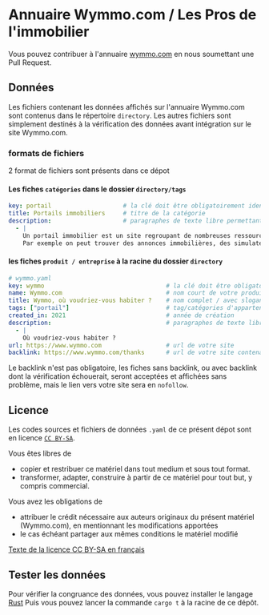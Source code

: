 # Annuaire Wymmo.com / Les Pros de l'immobilier

Vous pouvez contribuer à l'annuaire [wymmo.com](https://www.wymmo.com) en nous soumettant une Pull Request.

## Données

Les fichiers contenant les données affichés sur l'annuaire Wymmo.com sont contenus dans le répertoire `directory`.
Les autres fichiers sont simplement destinés à la vérification des données avant intégration sur le site Wymmo.com.

### formats de fichiers

2 format de fichiers sont présents dans ce dépot

#### Les fiches `catégories` dans le dossier `directory/tags`
```yaml
key: portail                    # la clé doit être obligatoirement identique au nom du fichier 
title: Portails immobiliers     # titre de la catégorie
description:                    # paragraphes de texte libre permettant de documenter la catégorie
  - |
    Un portail immobilier est un site regroupant de nombreuses ressources en relation avec le monde de l'immobilier.
    Par exemple on peut trouver des annonces immobilières, des simulateurs, des indications sur les tendances de prix du marché immobilier.

```

#### les fiches `produit / entreprise` à la racine du dossier `directory`

```yaml
# wymmo.yaml
key: wymmo                                  # la clé doit être obligatoirement identique au nom du fichier 
name: Wymmo.com                             # nom court de votre produit / entreprise ...
title: Wymmo, où voudriez-vous habiter ?    # nom complet / avec slogan  
tags: ["portail"]                           # tag/catégories d'appartenance de votre site/produit
created_in: 2021                            # année de création
description:                                # paragraphes de texte libre permettant de documenter votre produit
  - |
    Où voudriez-vous habiter ?
url: https://www.wymmo.com                  # url de votre site
backlink: https://www.wymmo.com/thanks      # url de votre site contenant un lien vers Wymmo.com
```


Le backlink n'est pas obligatoire, les fiches sans backlink, ou avec backlink dont la vérification échouerait, seront acceptées et affichées sans problème, mais le lien vers votre site sera en `nofollow`.

## Licence

Les codes sources et fichiers de données `.yaml` de ce présent dépot sont en licence  [`CC BY-SA`](https://creativecommons.org/licenses/by-sa/4.0/).

Vous êtes libres de
- copier et restribuer ce matériel dans tout medium et sous tout format.
- transformer, adapter, construire à partir de ce matériel pour tout but, y compris commercial.

Vous avez les obligations de
- attribuer le crédit nécessaire aux auteurs originaux du présent matériel (Wymmo.com), en mentionnant les modifications apportées
- le cas échéant partager aux mêmes conditions le matériel modifié

[Texte de la licence CC BY-SA en français](https://creativecommons.org/licenses/by/4.0/legalcode.fr)


## Tester les données

Pour vérifier la congruance des données, vous pouvez installer le langage [Rust](https://www.rust-lang.org/tools/install)
Puis vous pouvez lancer la commande `cargo t` à la racine de ce dépôt.
